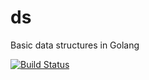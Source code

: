 # ds
Basic data structures in Golang

[![Build Status](https://travis-ci.org/Vorian-Atreides/ds.svg?branch=master)](https://travis-ci.org/Vorian-Atreides/ds)